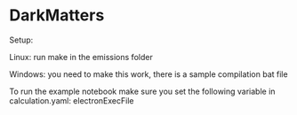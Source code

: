 # DarkMatters
Setup:

Linux: run make in the emissions folder

Windows: you need to make this work, there is a sample compilation bat file

To run the example notebook make sure you set the following variable in calculation.yaml: electronExecFile
